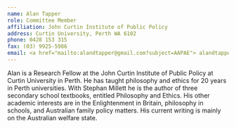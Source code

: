 ```yaml
---
name: Alan Tapper  
role: Committee Member
affiliation: John Curtin Institute of Public Policy
address: Curtin University, Perth WA 6102
phone: 0428 153 315  
fax: (03) 9925-5986  
email: <a href="mailto:alandtapper@gmail.com?subject=AAPAE"> alandtapper@gmail.com </a>  
---
```


Alan is a Research Fellow at the John Curtin Institute of Public Policy at Curtin University in Perth. He has taught philosophy and ethics for 20 years in Perth universities. With Stephan Millett he is the author of three secondary school textbooks, entitled Philosophy and Ethics. His other academic interests are in the Enlightenment in Britain, philosophy in schools, and Australian family policy matters. His current writing is mainly on the Australian welfare state.
